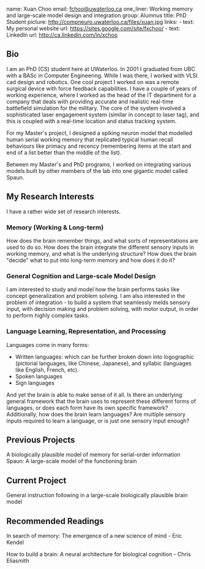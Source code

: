 name: Xuan Choo
email: fchoo@uwaterloo.ca
one_liner: Working memory and large-scale model design and integration
group: Alumnus
title: PhD Student
picture: http://compneuro.uwaterloo.ca/files/xuan.jpg
links:
    - text: My personal website
      url: https://sites.google.com/site/fxchoo/
    - text: LinkedIn
      url: http://ca.linkedin.com/in/xchoo
    

## Bio

I am an PhD (CS) student here at UWaterloo. In 2001 I graduated from UBC with
a BASc in Computer Engineering. While I was there, I worked with VLSI cad
design and robotics. One cool project I worked on was a remote surgical device
with force feedback capabilities. I have a couple of years of working
experience, where I worked as the head of the IT department for a company that
deals with providing accurate and realistic real-time battlefield simulation
for the military. The core of the system involved a sophisticated laser
engagement system (similar in concept to laser tag), and this is coupled with
a real-time location and status tracking system.

For my Master's project, I designed a spiking neuron model that modelled human serial
working memory that replicated typical human recall behaviours like primacy and recency
(remembering items at the start and end of a list better than the middle of the list).

Between my Master's and PhD programs, I worked on integrating various models built by 
other members of the lab into one gigantic model called Spaun. 


## My Research Interests

I have a rather wide set of research interests.

### Memory (Working & Long-term)

How does the brain remember things, and what sorts of representations are used
to do so. How does the brain integrate the different sensory inputs in working
memory, and what is the underlying structure? How does the brain "decide" what
to put into long-term memory and how does it do it?

### General Cognition and Large-scale Model Design

I am interested to study and model how the brain performs tasks like concept
generalization and problem solving. I am also interested in the problem of
integration - to build a system that seamlessly melds sensory input, with
decision making and problem solving, with motor output, in order to perform
highly complex tasks.

### Language Learning, Representation, and Processing

Languages come in many forms:

  * Written languages: which can be further broken down into logographic (pictorial languages, like Chinese, Japanese), and syllabic (languages like English, French, etc).
  * Spoken languages
  * Sign languages

And yet the brain is able to make sense of it all. Is there an underlying
general framework that the brain uses to represent these different forms of
languages, or does each form have its own specific framework? Additionally,
how does the brain learn languages? Are multiple sensory inputs required to
learn a language, or is just one sensory input enough?

## Previous Projects
A biologically plausible model of memory for serial-order information
Spaun: A large-scale model of the functioning brain

## Current Project
General instruction following in a large-scale biologically plausible brain model

## Recommended Readings

In search of memory: The emergence of a new science of mind - Eric Kendel

How to build a brain: A neural architecture for biological cognition - Chris Eliasmith
